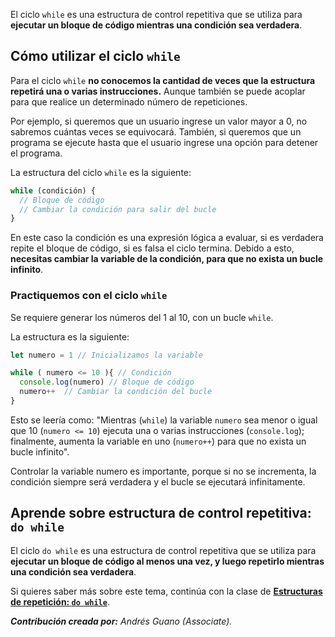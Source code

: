El ciclo `while` es una estructura de control repetitiva que se utiliza para **ejecutar un bloque de código mientras una condición sea verdadera**.

## Cómo utilizar el ciclo `while`

Para el ciclo `while` **no conocemos la cantidad de veces que la estructura repetirá una o varias instrucciones.** Aunque también se puede acoplar para que realice un determinado número de repeticiones. 

Por ejemplo, si queremos que un usuario ingrese un valor mayor a 0, no sabremos cuántas veces se equivocará. También, si queremos que un programa se ejecute hasta que el usuario ingrese una opción para detener el programa.

La estructura del ciclo `while` es la siguiente:

```js
while (condición) {
  // Bloque de código
  // Cambiar la condición para salir del bucle
}
```

En este caso la condición es una expresión lógica a evaluar, si es verdadera repite el bloque de código, si es falsa el ciclo termina. Debido a esto, **necesitas cambiar la variable de la condición, para que no exista un bucle infinito**.


### Practiquemos con el ciclo `while`

Se requiere generar los números del 1 al 10, con un bucle `while`.

La estructura es la siguiente:
```js
let numero = 1 // Inicializamos la variable

while ( numero <= 10 ){ // Condición
  console.log(numero) // Bloque de código
  numero++  // Cambiar la condición del bucle
}
```

Esto se leería como: "Mientras (`while`) la variable `numero` sea menor o igual que 10 (`numero <= 10`) ejecuta una o varias instrucciones (`console.log`); finalmente, aumenta la variable en uno (`numero++`) para que no exista un bucle infinito".

Controlar la variable numero es importante, porque si no se incrementa, la condición siempre será verdadera y el bucle se ejecutará infinitamente.

## Aprende sobre estructura de control repetitiva: `do while`

El ciclo `do while` es una estructura de control repetitiva que se utiliza para **ejecutar un bloque de código al menos una vez, y luego repetirlo mientras una condición sea verdadera**.

Si quieres saber más sobre este tema, continúa con la clase de **[Estructuras de repetición: `do while`](https://platzi.com/clases/10266-javascript/70348-loop-do-while/)**.

***Contribución creada por:** Andrés Guano (Associate).*

